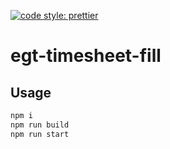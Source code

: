 [![code style: prettier](https://img.shields.io/badge/code_style-prettier-ff69b4.svg?style=flat-square)](https://github.com/prettier/prettier)

# egt-timesheet-fill

## Usage

```bash
npm i 
npm run build
npm run start
```
<br/>
